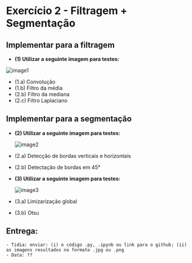 
# Exercício 2 - Filtragem + Segmentação

## Implementar para a filtragem
  - **(1) Utilizar a seguinte imagem para testes:** 
  
  ![image1](https://raw.githubusercontent.com/eriksonJAguiar/SCC0651-2-ProcessamentoImagens/main/Imagens/Cameraman_noised.jpg) 
  
  - (1.a) Convolução
  - (1.b) Filtro da média
  - (2.b) Filtro da mediana
  - (2.c) Filtro Laplaciano

## Implementar para a segmentação 
  - **(2) Utilizar a seguinte imagem para testes:**
    
    ![image2](https://github.com/eriksonJAguiar/SCC0651-2-ProcessamentoImagens/raw/main/Imagens/wirebond_mask.png)
  
  - (2.a) Detecção de bordas verticais e horizontais
  - (2.b) Detectação de bordas em 45°

  - **(3) Utilizar a seguinte imagem para testes:**
 
    ![image3](https://raw.githubusercontent.com/eriksonJAguiar/SCC0651-2-ProcessamentoImagens/main/Imagens/saturno.jpeg) 
  
  - (3.a) Limizarização global
  - (3.b) Otsu

## Entrega: 
    - Tidia: enviar: (i) o código .py, .ipynb ou link para o github; (ii) as imagens resultados no formato .jpg ou .png
    - Data: ??
